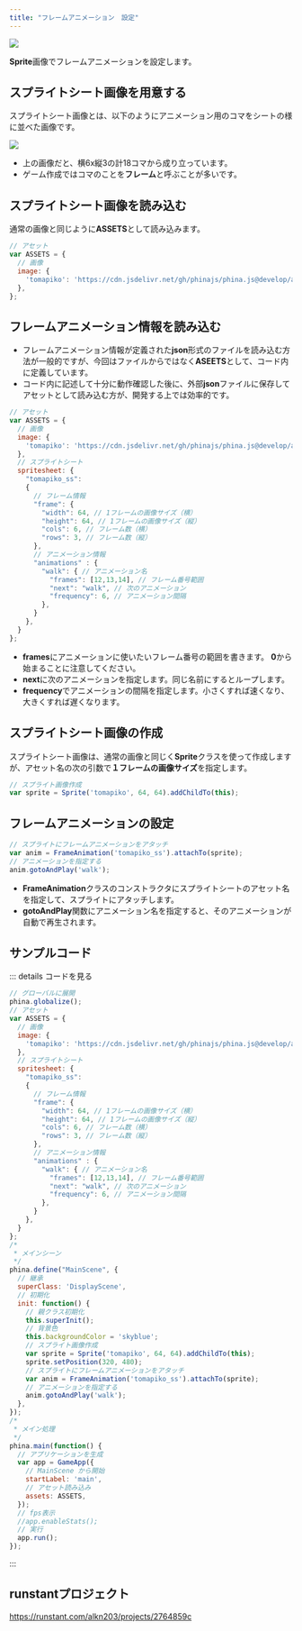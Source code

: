 ```yaml
---
title: "フレームアニメーション　設定"
---
```

![](https://storage.googleapis.com/zenn-user-upload/p4rvk8ptf8u74jee531rl5f8i9oj)

**Sprite**画像でフレームアニメーションを設定します。

## スプライトシート画像を用意する
スプライトシート画像とは、以下のようにアニメーション用のコマをシートの様に並べた画像です。

![](https://storage.googleapis.com/zenn-user-upload/0apyqr2u79w8e2n0yuim6uqlwgp2)

* 上の画像だと、横6x縦3の計18コマから成り立っています。
* ゲーム作成ではコマのことを**フレーム**と呼ぶことが多いです。

## スプライトシート画像を読み込む
通常の画像と同じように**ASSETS**として読み込みます。

```js
// アセット
var ASSETS = {
  // 画像
  image: {
    'tomapiko': 'https://cdn.jsdelivr.net/gh/phinajs/phina.js@develop/assets/images/tomapiko_ss.png',
  },
};
```

## フレームアニメーション情報を読み込む
* フレームアニメーション情報が定義された**json**形式のファイルを読み込む方法が一般的ですが、今回はファイルからではなく**ASEETS**として、コード内に定義しています。
* コード内に記述して十分に動作確認した後に、外部**json**ファイルに保存してアセットとして読み込む方が、開発する上では効率的です。

```js
// アセット
var ASSETS = {
  // 画像
  image: {
    'tomapiko': 'https://cdn.jsdelivr.net/gh/phinajs/phina.js@develop/assets/images/tomapiko_ss.png',
  },
  // スプライトシート
  spritesheet: {
    "tomapiko_ss":
    {
      // フレーム情報
      "frame": {
        "width": 64, // 1フレームの画像サイズ（横）
        "height": 64, // 1フレームの画像サイズ（縦）
        "cols": 6, // フレーム数（横）
        "rows": 3, // フレーム数（縦）
      },
      // アニメーション情報
      "animations" : {
        "walk": { // アニメーション名
          "frames": [12,13,14], // フレーム番号範囲
          "next": "walk", // 次のアニメーション
          "frequency": 6, // アニメーション間隔
        },
      }
    },
  }
};
```

* **frames**にアニメーションに使いたいフレーム番号の範囲を書きます。 **0**から始まることに注意してください。
* **next**に次のアニメーションを指定します。同じ名前にするとループします。
* **frequency**でアニメーションの間隔を指定します。小さくすれば速くなり、大きくすれば遅くなります。

## スプライトシート画像の作成
スプライトシート画像は、通常の画像と同じく**Sprite**クラスを使って作成しますが、アセット名の次の引数で**１フレームの画像サイズ**を指定します。

```js
// スプライト画像作成
var sprite = Sprite('tomapiko', 64, 64).addChildTo(this);
```

## フレームアニメーションの設定

```js
// スプライトにフレームアニメーションをアタッチ
var anim = FrameAnimation('tomapiko_ss').attachTo(sprite);
// アニメーションを指定する
anim.gotoAndPlay('walk');
```

* **FrameAnimation**クラスのコンストラクタにスプライトシートのアセット名を指定して、スプライトにアタッチします。
* **gotoAndPlay**関数にアニメーション名を指定すると、そのアニメーションが自動で再生されます。


## サンプルコード
::: details コードを見る
```js
// グローバルに展開
phina.globalize();
// アセット
var ASSETS = {
  // 画像
  image: {
    'tomapiko': 'https://cdn.jsdelivr.net/gh/phinajs/phina.js@develop/assets/images/tomapiko_ss.png',
  },
  // スプライトシート
  spritesheet: {
    "tomapiko_ss":
    {
      // フレーム情報
      "frame": {
        "width": 64, // 1フレームの画像サイズ（横）
        "height": 64, // 1フレームの画像サイズ（縦）
        "cols": 6, // フレーム数（横）
        "rows": 3, // フレーム数（縦）
      },
      // アニメーション情報
      "animations" : {
        "walk": { // アニメーション名
          "frames": [12,13,14], // フレーム番号範囲
          "next": "walk", // 次のアニメーション
          "frequency": 6, // アニメーション間隔
        },
      }
    },
  }
};
/*
 * メインシーン
 */
phina.define("MainScene", {
  // 継承
  superClass: 'DisplayScene',
  // 初期化
  init: function() {
    // 親クラス初期化
    this.superInit();
    // 背景色
    this.backgroundColor = 'skyblue';
    // スプライト画像作成
    var sprite = Sprite('tomapiko', 64, 64).addChildTo(this);
    sprite.setPosition(320, 480);
    // スプライトにフレームアニメーションをアタッチ
    var anim = FrameAnimation('tomapiko_ss').attachTo(sprite);
    // アニメーションを指定する
    anim.gotoAndPlay('walk');
  },
});
/*
 * メイン処理
 */
phina.main(function() {
  // アプリケーションを生成
  var app = GameApp({
    // MainScene から開始
    startLabel: 'main',
    // アセット読み込み
    assets: ASSETS,
  });
  // fps表示
  //app.enableStats();
  // 実行
  app.run();
});
```
:::

## runstantプロジェクト
https://runstant.com/alkn203/projects/2764859c
